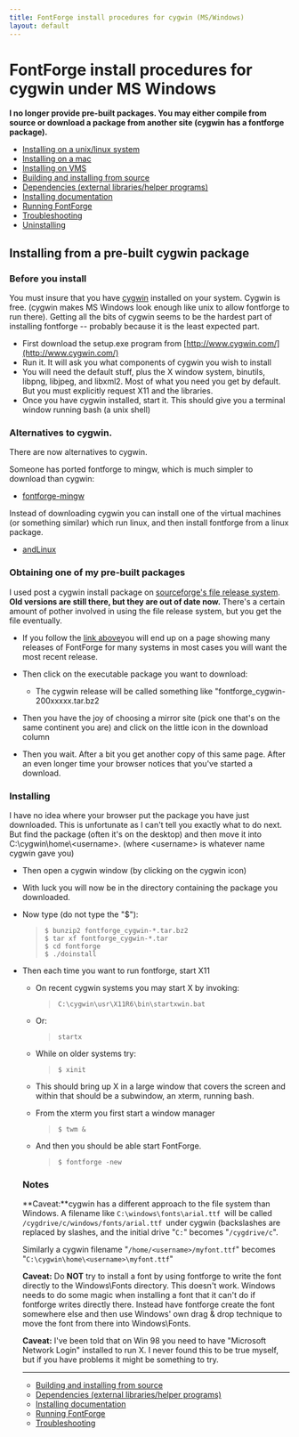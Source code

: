 ```yaml
---
title: FontForge install procedures for cygwin (MS/Windows)
layout: default
---
```



FontForge install procedures
 for cygwin under MS Windows
=============================

**I no longer provide pre-built packages. You may either compile from
source or download a package from another site (cygwin has a fontforge
package).**

-   [Installing on a unix/linux system](nix-install.html)
-   [Installing on a mac](mac-install.html)
-   [Installing on VMS](vms-install.html)
-   [Building and installing from source](source-build.html#MS)
-   [Dependencies (external libraries/helper
    programs)](source-build.html#Dependencies)
-   [Installing documentation](source-build.html#Documentation)
-   [Running FontForge](running.html#cygwin)
-   [Troubleshooting](running.html#cygwin-troubles)
-   [Uninstalling](uninstall.html)

Installing from a pre-built cygwin package
------------------------------------------

### Before you install

You must insure that you have [cygwin](http://www.cygwin.com/) installed
on your system. Cygwin is free. (cygwin makes MS Windows look enough
like unix to allow fontforge to run there). Getting all the bits of
cygwin seems to be the hardest part of installing fontforge -- probably
because it is the least expected part.

-   First download the setup.exe program from
    [http://www.cygwin.com/](http://www.cygwin.com/)
-   Run it. It will ask you what components of cygwin you wish to
    install
-   You will need the default stuff, plus the X window system, binutils,
    libpng, libjpeg, and libxml2.
    Most of what you need you get by default. But you must explicitly
    request X11 and the libraries.
-   Once you have cygwin installed, start it. This should give you a
    terminal window running bash (a unix shell)

### Alternatives to cygwin.

There are now alternatives to cygwin.

Someone has ported fontforge to mingw, which is much simpler to download
than cygwin:

-   [fontforge-mingw](http://www.geocities.jp/meir000/fontforge/)

Instead of downloading cygwin you can install one of the virtual
machines (or something similar) which run linux, and then install
fontforge from a linux package.

-   [andLinux](http://www.andlinux.org/)

### Obtaining one of my pre-built packages

I used post a cygwin install package on [sourceforge's file release
system](http://sourceforge.net/projects/fontforge/files/fontforge-executables/).
**Old versions are still there, but they are out of date now.** There's
a certain amount of pother involved in using the file release system,
but you get the file eventually.

-   If you follow the [link
    above](http://sourceforge.net/projects/fontforge/files/fontforge-executables/)you
    will end up on a page showing many releases of FontForge for many
    systems
     in most cases you will want the most recent release.
-   Then click on the executable package you want to download:
    -   The cygwin release will be called something like
        "fontforge\_cygwin-200xxxxx.tar.bz2

-   Then you have the joy of choosing a mirror site (pick one that's on
    the same continent you are) and click on the little icon in the
    download column
-   Then you wait. After a bit you get another copy of this same page.
    After an even longer time your browser notices that you've started a
    download.

### Installing

I have no idea where your browser put the package you have just
downloaded. This is unfortunate as I can't tell you exactly what to do
next. But find the package (often it's on the desktop) and then move it
into C:\\cygwin\\home\\\<username\>. (where \<username\> is whatever
name cygwin gave you)

-   Then open a cygwin window (by clicking on the cygwin icon)
-   With luck you will now be in the directory containing the package
    you downloaded.
-   Now type (do not type the "\$"):

    >     $ bunzip2 fontforge_cygwin-*.tar.bz2
    >     $ tar xf fontforge_cygwin-*.tar
    >     $ cd fontforge
    >     $ ./doinstall

-   Then each time you want to run fontforge, start X11

    -   On recent cygwin systems you may start X by invoking:

        >     C:\cygwin\usr\X11R6\bin\startxwin.bat

    -   Or:

        >     startx

    -   While on older systems try:

        >     $ xinit

    -   This should bring up X in a large window that covers the screen
        and within that should be a subwindow, an xterm, running bash.
    -   From the xterm you first start a window manager

        >     $ twm &

    -   And then you should be able start FontForge.

        >     $ fontforge -new

    ### Notes

    **Caveat:**cygwin has a different approach to the file system than
    Windows. A filename like `C:\windows\fonts\arial.ttf `will be called
    `/cygdrive/c/windows/fonts/arial.ttf `under cygwin (backslashes are
    replaced by slashes, and the initial drive "`C:`" becomes
    "`/cygdrive/c`".

    Similarly a cygwin filename "`/home/<username>/myfont.ttf`" becomes
    "`C:\cygwin\home\<username>\myfont.ttf`"

    **Caveat:** Do **NOT** try to install a font by using fontforge to
    write the font directly to the Windows\\Fonts directory. This
    doesn't work. Windows needs to do some magic when installing a font
    that it can't do if fontforge writes directly there. Instead have
    fontforge create the font somewhere else and then use Windows' own
    drag & drop technique to move the font from there into
    Windows\\Fonts.

    **Caveat:** I've been told that on Win 98 you need to have
    "Microsoft Network Login" installed to run X. I never found this to
    be true myself, but if you have problems it might be something to
    try.

    * * * * *

    -   [Building and installing from source](source-build.html#MS)
    -   [Dependencies (external libraries/helper
        programs)](source-build.html#Dependencies)
    -   [Installing documentation](source-build.html#Documentation)
    -   [Running FontForge](running.html#cygwin)
    -   [Troubleshooting](running.html#cygwin-troubles)


